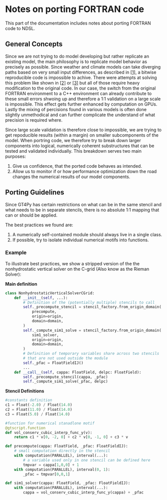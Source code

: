 # Notes on porting FORTRAN code

This part of the documentation includes notes about porting FORTRAN code to NDSL.


## General Concepts
Since we are not trying to do model developing but rather replicate an existing model, the main philosophy is to replicate model behavior as precisely as possible.
Since weather and climate models can take diverging paths based on very small input differences, as described in [\[1\]][1], a bitwise reproducible code is impossible to achive.
There were attempts at solving this problem like shown in [\[2\]][2] or [\[3\]][3] but all of those require heavy modification to the original code.
In our case, the switch from the original FORTRAN environment to a C++ environment can already contribute to these small errors shwoing up and therefore a 1:1 validation on a large scale is impossible.
This effect gets further enhanced by computation on GPUs.
Lastly the mixing of percisions found in various models is often done slightly unmethodical and can further complicate the understand of what precision is required where.

Since large scale validation is therefore close to impossible, we are trying to get repoducible results (within a margin) on smaller subcomponents of the model.
When portring code, we therefore try to break down larger components into logical, numerically coherent substructures that can be tested and validated individually.
This breakdown serves two main purposes:

1. Give us confidence, that the ported code behaves as intended.
2. Allow us to monitor if or how performance optimization down the road changes the numerical results of our model components.


## Porting Guidelines
Since GT4Py has certain restrictions on what can be in the same stencil and what needs to be in separate stencils, there is no absolute 1:1 mapping that can or should be applied.

The best practices we found are:

1. A numerically self-contained module should always live in a single class.
2. If possible, try to isolate individual numerical motifs into functions.

### Example
To illustrate best practices, we show a stripped version of the the nonhydrostatic vertical solver on the C-grid (Also know as the Rieman Solver):

**Main definition**
```python
class NonhydrostaticVerticalSolverCGrid:
    def __init__(self, ...):
        # Definition of the (potentially multiple) stencils to call
        self._precompute_stencil = stencil_factory.from_origin_domain(
            precompute,
            origin=origin,
            domain=domain,
        )
        self._compute_sim1_solve = stencil_factory.from_origin_domain(
            sim1_solver,
            origin=origin,
            domain=domain,
        )
        # Definition of temporary variables share across two stencils
        # that are not used outside the module
        self._pfac = FloatFieldIJ()
        ...
    def __call__(self, cappa: FloatField, delpc: FloatField):
        self._precompute_stencil(cappa, _pfac)
        self._compute_sim1_solve(_pfac, delpc)
```
**Stencil Definitions**
```python
#constants definition
c1 = Float(-2.0) / Float(14.0)
c2 = Float(11.0) / Float(14.0)
c3 = Float(5.0) / Float(14.0)

#function for numerical stanadlone motif
@gtscript.function
def vol_conserv_cubic_interp_func_y(v):
    return c1 * v[0, -2, 0] + c2 * v[0, -1, 0] + c3 * v

def precompute(cappa: FloatField, _pfac: FloatFieldIJ):
    # small computation directly in the stencil
    with computation(PARALLEL), interval(...):
        # a variable used only in one stencil can be defined here
        tmpvar = cappa[1,0,0] + 1
    with computation(PARALLEL), interval(0, 1):
        _pfac = tmpvar[0,0,1]

def sim1_solver(cappa: FloatField, _pfac: FloatFieldIJ):
    with computation(PARALLEL), interval(...):
        cappa = vol_conserv_cubic_interp_func_y(cappa) + _pfac
```


[1]: <https://www.climate.gov/news-features/blogs/enso/butterflies-rounding-errors-and-chaos-climate-models> "Chaos in climate models"
[2]: <https://pasc17.org/fileadmin/user_upload/pasc17/program/post125s2.pdf> "Reproducible Climate Simulations"
[3]: <http://htor.inf.ethz.ch/sec/bitrep-ipdps.pdf> "Bit reproducible HPC applications"
